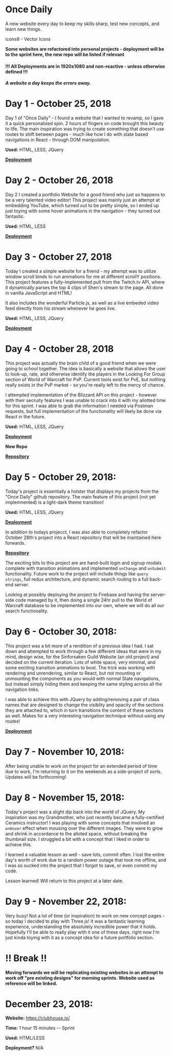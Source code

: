 # Once Daily

A new website every day to keep my skills sharp, test new concepts, and learn new things.

icons8 - Vector Icons

**Some websites are refactored into personal projects - deployment will be to the sprint here, the new repo will be listed if relevant**

#### !!! All Deployments are in 1920x1080 and non-reactive - unless otherwise defined !!!

**_A website a day keeps the errors away._**

# Day 1 - October 25, 2018

Day 1 of "Once Daily" - I found a website that I wanted to revamp, so I gave it a quick personalized spin. 2 hours of fingers on code brought this beauty to life. The main inspiration was trying to create something that doesn't use routes to shift between pages - much like how I do with state based navigations in React - through DOM manipulation.

**Used:** HTML, LESS, JQuery

**[Deployment](https://stoic-cray-5537db.netlify.com/)**

# Day 2 - October 26, 2018

Day 2 I created a portfolio Website for a good friend who just so happens to be a very talented video editor! This project was mainly just an attempt at embedding YouTube, which turned out to be pretty
simple, so I ended up just toying with some hover animations in the navigation - they turned out
fantastic.

**Used:** HTML, LESS

**[Deployment](https://ecstatic-bhabha-30485b.netlify.com/)**

# Day 3 - October 27, 2018

Today I created a simple website for a friend - my attempt was to utilize window scroll binds to run animations for me at different scrollY positions. This project features a fully-implemented pull from the Twitch.tv API, where it dynamically parses the top 4 clips of Shen's stream to the page. All done in vanilla JavaScript and HTML!

It also includes the wonderful Particle.js, as well as a live embeded video feed directly from his stream whenever he goes live.

**Used:** HTML, LESS, JQuery

**[Deployment](https://upbeat-hawking-b6bbf8.netlify.com/)**

# Day 4 - October 28, 2018

This project was actually the brain child of a good friend when we were going to school together. The idea is basically a website that allows the user to look-up, rate, and otherwise identify the players in the Looking For Group section of World of Warcraft for PvP. Current tools exist for PvE, but nothing really exists in the PvP market - so you're really left to the mercy of chance.

I attempted implementation of the Blizzard API on this project - however with their secruity features I was unable to crack into it with my allotted time for this sprint. I was able to grab the information I needed via Postman requests, but full implementation of the functionality will likely be done via React in the future.

**Used:** HTML, LESS, JQuery

**[Deployment](https://cocky-almeida-48e403.netlify.com/)**

**New Repo**

**[Repository](https://github.com/Serrowxd/IHLFG)**

# Day 5 - October 29, 2018:

Today's project is essentially a holster that displays my projects from the "Once Daily" github repository. The main feature of this project (not yet implemnented) is a light-dark theme transition!

**Used:** HTML, LESS, JQuery

**[Deployment](https://ecstatic-goodall-f7d3f8.netlify.com/)**

In addition to todays projecct, I was also able to completely refactor October 28th's project into a React repository that will be maintained here forwards.

**[Repository](https://github.com/Serrowxd/IHLFG)**

The exciting bits to this project are are hand-built login and signup modals complete with transition animations and implemented `onChange` and `onSubmit` functionality. Future work to the project will include things like `query strings`, full redux architecture, and dynamic search routing to a full back-end server.

Looking at possibly deploying the project to Firebase and having the server-side code managed by it, then doing a single 24hr pull to the World of Warcraft database to be implemented into our own, where we will do all our search functionality.

# Day 6 - October 30, 2018:

This project was a bit more of a rendition of a previous idea I had. I sat down and attempted to work through a few different ideas that were in my mind, design wise, for the Sinforsaken Guild Website (an old project) and decided on the current iteration. Lots of white space, very minimal, and some exciting transition animations to boot. The trick was working with rendering and unrendering, similar to React, but not mounting or unmounting the components as you would with normal State navigations, but instead simply hiding them and keeping the same styling across all the navigation links.

I was able to achieve this with JQuery by adding/removing a pair of class names that are designed to change the visiblity and opacity of the sections they are attached to, which in turn transitions the content of these sections as well. Makes for a very interesting navigation technique without using any routes!

**[Deployment](https://romantic-mclean-a61458.netlify.com/)**

# Day 7 - November 10, 2018:

After being unable to work on the project for an extended period of time due to work, I'm returning to it on the weekends as a side-project of sorts. Updates will be forthcoming!

# Day 8 - November 15, 2018:

Today's project was a slight dip back into the world of JQuery. My inspiration was my Grandmother, who just recently became a fully-certified Ceramics instructor! I was playing with some concepts that involved an `onHover` effect when mousing over the different images. They were to grow and shrink in accordance to the alloted space, without breaking the thumbnail size. I struggled a bit with a concept that I liked in order to achieve this.

I learned a valuable lesson as well - save lots, commit often. I lost the entire day's worth of work due to a random power outage that took me offline, and I was so sucked into the project that I forgot to save, or even commit my code.

Lesson learned! Will return to this project at a later date.

# Day 9 - November 22, 2018:

Very busy! Not a lot of time (or inspiration) to work on new concept pages - so today I decided to play with Three.js! It was a fantastic learning experience, understanding the absolutely incredible power that it holds. Hopefully I'll be able to really play with it one of these days, right now I'm just kinda toying with it as a concept idea for a future portfolio section.

# !! Break !!

**Moving forwards we will be replicating existing websites in an attempt to work off "pre existing designs" for morning sprints. Website used as reference will be linked.**

# December 23, 2018:

**Website:** https://clubhouse.io/

**Time:** 1 hour 15 minutes -- Sprint

**Used:** HTML/LESS

**Deployment?** N/A
